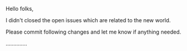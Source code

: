 Hello folks,

I didn't closed the open issues which are related to the new world.

Please commit following changes and let me know if anything needed.

..............
